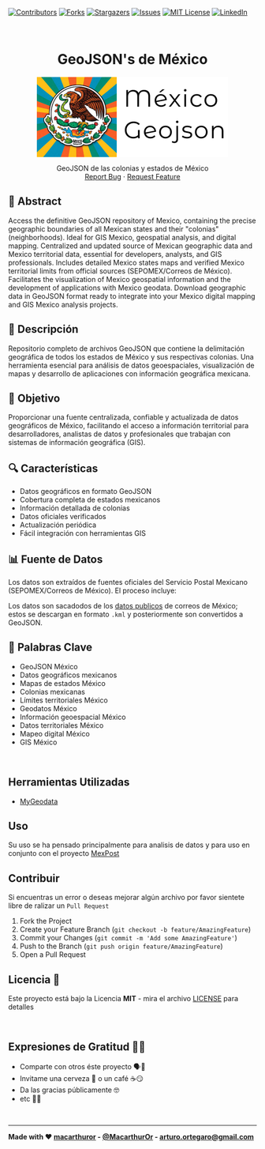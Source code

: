 <!-- PROJECT SHIELDS -->
[![Contributors][contributors-shield]][contributors-url]
[![Forks][forks-shield]][forks-url]
[![Stargazers][stars-shield]][stars-url]
[![Issues][issues-shield]][issues-url]
[![MIT License][license-shield]][license-url]
[![LinkedIn][linkedin-shield]][linkedin-url]



<!-- PROJECT LOGO -->
<br />
<p align="center">
  <h1 align="center">GeoJSON's de México</h1>

  <div align="center">
    <img align="center" src="./Logo.png" alt="Image Alt Text">
  </div>

  <p align="center">
    GeoJSON de las colonias y estados de México
    <br />
    <a href="https://github.com/open-mexico/mexico-geojson/issues">Report Bug</a>
    ·
    <a href="https://github.com/open-mexico/mexico-geojson/issues">Request Feature</a>
  </p>
</p>

## 🔑 Abstract

Access the definitive GeoJSON repository of Mexico, containing the precise geographic boundaries of all Mexican states and their "colonias" (neighborhoods). Ideal for GIS Mexico, geospatial analysis, and digital mapping. Centralized and updated source of Mexican geographic data and Mexico territorial data, essential for developers, analysts, and GIS professionals. Includes detailed Mexico states maps and verified Mexico territorial limits from official sources (SEPOMEX/Correos de México). Facilitates the visualization of Mexico geospatial information and the development of applications with Mexico geodata. Download geographic data in GeoJSON format ready to integrate into your Mexico digital mapping and GIS Mexico analysis projects.

## 📍 Descripción

Repositorio completo de archivos GeoJSON que contiene la delimitación geográfica de todos los estados de México y sus respectivas colonias. Una herramienta esencial para análisis de datos geoespaciales, visualización de mapas y desarrollo de aplicaciones con información geográfica mexicana.

## 🎯 Objetivo

Proporcionar una fuente centralizada, confiable y actualizada de datos geográficos de México, facilitando el acceso a información territorial para desarrolladores, analistas de datos y profesionales que trabajan con sistemas de información geográfica (GIS).

## 🔍 Características

- Datos geográficos en formato GeoJSON
- Cobertura completa de estados mexicanos
- Información detallada de colonias
- Datos oficiales verificados
- Actualización periódica
- Fácil integración con herramientas GIS

## 📊 Fuente de Datos

Los datos son extraídos de fuentes oficiales del Servicio Postal Mexicano (SEPOMEX/Correos de México). El proceso incluye:

Los datos son sacadodos de los [datos publicos](https://datos.gob.mx/busca/dataset/ubicacion-de-codigos-postales-en-mexico) de correos de México; estos se descargan en formato `.kml` y posteriormente son convertidos a GeoJSON.

## 🔑 Palabras Clave
- GeoJSON México
- Datos geográficos mexicanos
- Mapas de estados México
- Colonias mexicanas
- Límites territoriales México
- Geodatos México
- Información geoespacial México
- Datos territoriales México
- Mapeo digital México
- GIS México

<br>

## **Herramientas Utilizadas**

* [MyGeodata](https://mygeodata.cloud/converter/kml-to-geojson)

## Uso

Su uso se ha pensado principalmente para analisis de datos y para uso en conjunto con el proyecto [MexPost](https://github.com/open-mexico/mexpost)

## Contribuir

Si encuentras un error o deseas mejorar algún archivo por favor sientete libre de ralizar un `Pull Request`

1. Fork the Project
2. Create your Feature Branch (`git checkout -b feature/AmazingFeature`)
3. Commit your Changes (`git commit -m 'Add some AmazingFeature'`)
4. Push to the Branch (`git push origin feature/AmazingFeature`)
5. Open a Pull Request


## Licencia 📄

Este proyecto está bajo la Licencia **MIT** - mira el archivo [LICENSE](LICENSE) para detalles

<br>

## Expresiones de Gratitud 🤗😻

* Comparte con otros éste proyecto 🗣📢
* Invitame una cerveza 🍺 o un café ☕😏
* Da las gracias públicamente 🤓
* etc 🤔🙃

<br>

---
**Made with ❤️  [macarthuror](https://github.com/macarthuror) - [@MacarthurOr](https://twitter.com/MacarthurOr) - arturo.ortegaro@gmail.com**


<!-- MARKDOWN LINKS & IMAGES -->
[contributors-shield]: https://img.shields.io/github/contributors/open-mexico/mexico-geojson?style=flat-square
[contributors-url]: https://github.com/open-mexico/mexico-geojson/graphs/contributors
[forks-shield]: https://img.shields.io/github/forks/open-mexico/mexico-geojson?style=flat-square
[forks-url]: https://github.com/open-mexico/mexico-geojson/network/members
[stars-shield]: https://img.shields.io/github/stars/open-mexico/mexico-geojson?style=flat-square
[stars-url]: https://github.com/open-mexico/mexico-geojson/stargazers
[issues-shield]: https://img.shields.io/github/issues/open-mexico/mexico-geojson?style=flat-square
[issues-url]: https://github.com/open-mexico/mexico-geojson/issues
[license-shield]: https://img.shields.io/github/license/open-mexico/mexico-geojson?style=flat-square
[license-url]: https://github.com/open-mexico/mexico-geojson/blob/master/LICENSE
[linkedin-shield]: https://img.shields.io/badge/-LinkedIn-black.svg?style=flat-square&logo=linkedin&colorB=555
[linkedin-url]: https://www.linkedin.com/in/macarthuror/
